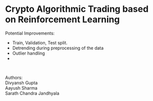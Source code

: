 # Crypto Algorithmic Trading based on Reinforcement Learning
Potential Improvements:
 - Train, Validation, Test split.
 - Detrending during preprocessing of the data
 - Outlier handling
 - 
<br>

Authors:
<br>
Divyansh Gupta
<br>
Aayush Sharma
<br>
Sarath Chandra Jandhyala